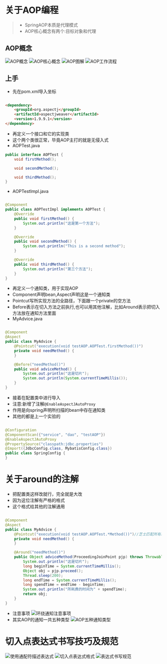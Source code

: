 # 关于AOP编程

> * SpringAOP本质是代理模式
> * AOP核心概念有两个:目标对象和代理

## AOP概念

![AOP概念](noteJPG/AOP概念.jpg)
![AOP核心概念](noteJPG/AOP核心概念.jpg)
![AOP图解](noteJPG/AOP图解.jpg)
![AOP工作流程](noteJPG/AOP工作流程.jpg)

## 上手

* 先在pom.xml导入坐标

```html

<dependency>
    <groupId>org.aspectj</groupId>
    <artifactId>aspectjweaver</artifactId>
    <version>1.9.9.1</version>
</dependency>
```

* 再定义一个接口和它的实现类
* 这个两个类很正常，毕竟AOP主打的就是无侵入式
* AOPTest.java

```java
public interface AOPTest {
    void firstMethod();

    void secondMethod();

    void thirdMethod();
}
```

* AOPTestImpl.java

```java

@Component
public class AOPTestImpl implements AOPTest {
    @Override
    public void firstMethod() {
        System.out.println("这是第一个方法");
    }

    @Override
    public void secondMethod() {
        System.out.println("This is a second method");
    }

    @Override
    public void thirdMethod() {
        System.out.println("第三个方法");
    }
}
```

* 再定义一个通知类，用于实现AOP
* Component声明bean,Aspect声明这是一个通知类
* Pointcut写所实现方法的全路径，下面跟一个private的空方法
* Before表示在切入方法之前执行,也可以用其他注解，比如Around表示把切入方法放在通知方法里面
* MyAdvice.java

```java

@Component
@Aspect
public class MyAdvice {
    @Pointcut("execution(void testAOP.AOPTest.firstMethod())")
    private void needMethod() {
    }

    @Before("needMethod()")
    public void adviceMethod() {
        System.out.println("这是切片");
        System.out.println(System.currentTimeMillis());
    }
}
```

* 接着在配置类中进行导入
* 注意:新增了注解`@EnableAspectJAutoProxy`
* 作用是向spring声明所扫描的bean中存在通知类
* 其他的都是上一个实验的

```java

@Configuration
@ComponentScan({"service", "dao", "testAOP"})
@EnableAspectJAutoProxy
@PropertySource("classpath:jdbc.properties")
@Import({JdbcConfig.class, MybatisConfig.class})
public class SpringConfig {
}
```

# 关于around的注解

* 把配置类这样改就行，完全就是大改
* 因为这位注解有严格的格式
* 这个格式给其他的注解通用

```java

@Component
@Aspect
public class MyAdvice {
    @Pointcut("execution(void testAOP.AOPTest.*Method())")//芝士匹配所有以Method的方法
    private void needMethod() {
    }

    @Around("needMethod()")
    public Object adviceMethod(ProceedingJoinPoint pjp) throws Throwable {
        System.out.println("这是切片");
        long beginTime = System.currentTimeMillis();
        Object obj = pjp.proceed();
        Thread.sleep(200);
        long endTime = System.currentTimeMillis();
        long spendTime = endTime - beginTime;
        System.out.println("所耗费的时间为" + spendTime);
        return obj;
    }
}
```
* 注意事项
![环绕通知注意事项](noteJPG/环绕通知注意事项.jpg)
* 其实AOP的通知一共五种类型
![AOP五种通知类型](noteJPG/AOP五种通知类型.jpg)

# 切入点表达式书写技巧及规范
![使用通配符描述表达式](noteJPG/使用通配符描述表达式.jpg)
![切入点表达式格式](noteJPG/切入点表达式格式.jpg)
![表达式书写规范](noteJPG/表达式书写规范.jpg)
